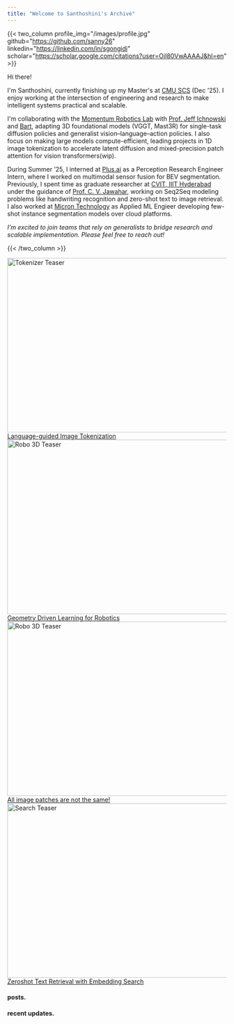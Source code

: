 ```yaml
---
title: "Welcome to Santhoshini's Archive"
---
```


{{< two_column 
    profile_img="/images/profile.jpg" 
    github="https://github.com/sanny26" 
    linkedin="https://linkedin.com/in/sgongidi" 
    scholar="https://scholar.google.com/citations?user=OiI80VwAAAAJ&hl=en"
    >}}

Hi there! 

I'm Santhoshini, currently finishing up my Master's at [CMU SCS](https://www.ri.cmu.edu/) (Dec '25). I enjoy working at the intersection of engineering and research to make intelligent systems practical and scalable.

I'm collaborating with the [Momentum Robotics Lab](https://github.com/momentum-robotics-lab) with [Prof. Jeff Ichnowski](https://ichnow.ski/) and [Bart](https://www.bart-ai.com/), adapting 3D foundational models (VGGT, Mast3R) for single-task diffusion policies and generalist vision–language–action policies. I also focus on making large models compute-efficient, leading projects in 1D image tokenization to accelerate latent diffusion and mixed-precision patch attention for vision transformers(wip).

During Summer ’25, I interned at [Plus.ai](https://plus.ai/) as a Perception Research Engineer Intern, where I worked on multimodal sensor fusion for BEV segmentation. Previously, I spent time as graduate researcher at [CVIT, IIIT Hyderabad](https://cvit.iiit.ac.in/) under the guidance of [Prof. C. V. Jawahar](https://scholar.google.com/citations?user=U9dH-DoAAAAJ&hl=en), working on Seq2Seq modeling problems like handwriting recognition and zero-shot text to image retrieval. I also worked at [Micron Technology](https://www.micron.com/) as Applied ML Engieer developing few-shot instance segmentation models over cloud platforms. 

*I’m excited to join teams that rely on generalists to bridge research and scalable implementation. Please feel free to reach out!*

{{< /two_column >}}

<div class="scroll-container">
  <a href="/posts/imtok/" class="carousel-item" title="Language-guided Image Tokenization - CMU Research 2025">
    <img src="/images/tok.png" alt="Tokenizer Teaser" width="600" height="400">
    <div class="hover-text">Language-guided Image Tokenization</div>
  </a>
  
  <a href="/posts/mast3r/" class="carousel-item" title="360° Scene Generation for Robotics - CMU Research 2025">
    <img src="/images/robomast3r.png" alt="Robo 3D Teaser" width="600" height="400">
    <div class="hover-text">Geometry Driven Learning for Robotics</div>
  </a>

  <a href="/posts/mpavit/" class="carousel-item" title="MPAVIT">
    <img src="/images/posts/mixed-precision-patch-attention-mpavit/thumbnail.svg" alt="Robo 3D Teaser" width="600" height="400">
    <div class="hover-text">All image patches are not the same!</div>
  </a>

  <a href="https://cvit.iiit.ac.in/research/projects/cvit-projects/hw-search" class="carousel-item" title="Zeroshot Text Retrieval with Embedding Search - ICDAR 2021">
    <img src="/images/hwsearch.gif" alt="Search Teaser" width="600" height="400">
    <div class="hover-text">Zeroshot Text Retrieval with Embedding Search</div>
  </a>

</div>

#### posts.

#### recent updates.






